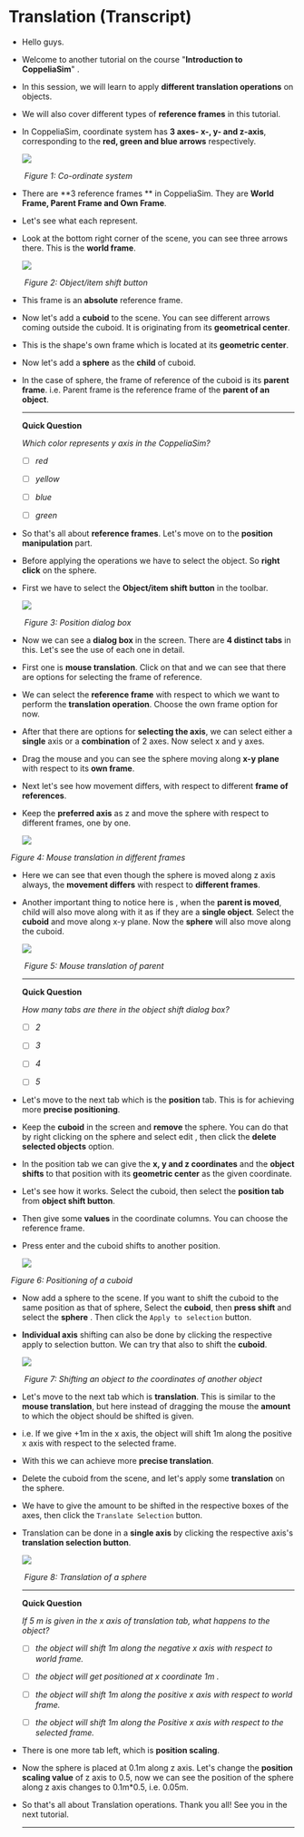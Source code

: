# Translation (Transcript)

- Hello guys.

- Welcome to another tutorial on the course "**Introduction to CoppeliaSim**" .

- In this session, we will learn to apply **different translation operations** on objects.

- We will also cover different types of **reference frames** in this tutorial.

- In CoppeliaSim, coordinate system has **3 axes- x-, y- and z-axis**, corresponding to the **red, green and blue arrows** respectively.

  ![](https://raw.githubusercontent.com/abh33/CoppeliaSim_MOOC_Assets/master/Module_1/LeD%201.5-Translation%20and%20Rotation/LeD%201.5(a)-Translation/Transcript/LeD_1.5(a)_%20Figure_1.png)

  ​														                              *Figure 1: Co-ordinate system*

- There are  **3 reference frames ** in CoppeliaSim. They are **World Frame, Parent Frame and Own Frame**.

- Let's see what each represent.

- Look at the bottom right corner of the scene, you can see three arrows there. This is the **world frame**.

  ![](https://raw.githubusercontent.com/abh33/CoppeliaSim_MOOC_Assets/master/Module_1/LeD%201.5-Translation%20and%20Rotation/LeD%201.5(a)-Translation/Transcript/LeD_1.5(a)_%20Figure_2.png)

  ​                                                                                *Figure 2: Object/item shift button*                                                                      

- This frame is an **absolute** reference frame. 

- Now let's add a **cuboid** to the scene. You can see different arrows coming outside the cuboid. It is originating from its **geometrical center**.  

- This is the shape's own frame which is located at its **geometric center**.

- Now let's add a **sphere** as the **child** of cuboid. 

- In the case of sphere, the frame of reference of the cuboid is its **parent frame**. i.e. Parent frame is the reference frame of the **parent of an object**.

  -----------------------------------------------------------------------------------------------------------------------------------------------------

  **Quick Question**

  *Which color represents y axis in the CoppeliaSim?*

  - [ ] *red*
  - [ ] *yellow*
  - [ ] *blue*
  - [ ] *green*

  

- So that's all about **reference frames**. Let's move on to the **position manipulation** part.

- Before applying the operations we have to select the object. So **right click** on the sphere. 

- First we have to select the **Object/item shift button** in the toolbar.

  ![](https://raw.githubusercontent.com/abh33/CoppeliaSim_MOOC_Assets/master/Module_1/LeD%201.5-Translation%20and%20Rotation/LeD%201.5(a)-Translation/Transcript/LeD_1.5(a)_%20Figure_3.png)

  ​                                                                                        *Figure 3: Position dialog box*

- Now we can see a **dialog box** in the screen. There are **4 distinct tabs** in this. Let's see the use of each one in detail.

- First one is **mouse translation**. Click on that and we can see that there are options for selecting the frame of reference. 

- We can select the  **reference frame** with respect to which we want to perform the **translation operation**. Choose the own frame option for now.

- After that there are options for **selecting the axis**, we can select either a **single** axis or a **combination** of 2 axes. Now select x and y axes.

- Drag the mouse and you can see the sphere moving along **x-y plane** with respect to its **own frame**.

- Next let's see how movement differs, with respect to different **frame of references**.

- Keep the **preferred axis** as z and move the sphere with respect to different frames, one by one.

  ![](https://raw.githubusercontent.com/abh33/CoppeliaSim_MOOC_Assets/master/Module_1/LeD%201.5-Translation%20and%20Rotation/LeD%201.5(a)-Translation/Transcript/LeD_1.5(a)_%20Figure_4.gif)

​                                                                                   *Figure 4: Mouse translation in different frames*               

- Here we can see that even though the sphere is moved along z axis always, the **movement differs** with respect to **different frames**.

- Another important thing to notice here is , when the **parent is moved**, child will also move along with it as if they are a **single object**. Select the **cuboid** and move along x-y plane. Now the **sphere** will also move along the cuboid.

    ![](https://raw.githubusercontent.com/abh33/CoppeliaSim_MOOC_Assets/master/Module_1/LeD%201.5-Translation%20and%20Rotation/LeD%201.5(a)-Translation/Transcript/LeD_1.5(a)_%20Figure_5.gif)

  ​                                                                                    *Figure 5: Mouse translation of  parent*  

  

  -----------------------------------------------------------------------------------------------------------------------------------------------------

  **Quick Question**

  *How many tabs are there in the object shift dialog box?*

  - [ ] *2*
  - [ ] *3*
  - [ ] *4*
  - [ ] *5*

  

- Let's move to the next tab which is the **position** tab. This is for achieving more **precise positioning**.

- Keep the **cuboid** in the screen and **remove** the sphere. You can do that by right clicking on the sphere and select edit , then click the **delete selected objects** option.

- In the position tab we can give the **x, y and z coordinates** and the **object shifts** to that position with its **geometric center** as the given coordinate.

- Let's see how it works. Select the cuboid, then select the **position tab** from **object shift button**.

-  Then give some **values** in the coordinate columns. You can choose the reference frame.

- Press enter and the cuboid shifts to another position.

  ![](https://raw.githubusercontent.com/abh33/CoppeliaSim_MOOC_Assets/master/Module_1/LeD%201.5-Translation%20and%20Rotation/LeD%201.5(a)-Translation/Transcript/LeD_1.5(a)_%20Figure_6.gif)

​                                                                                                 *Figure 6: Positioning of a cuboid*

- Now add a sphere to the scene. If you want to shift the cuboid to the same position as that of sphere, Select the **cuboid**, then **press shift** and select the **sphere** . Then click the `Apply to selection` button.

- **Individual axis** shifting can also be done by clicking the respective apply to selection button. We can try that also to shift the **cuboid**.

  ![](https://raw.githubusercontent.com/abh33/CoppeliaSim_MOOC_Assets/master/Module_1/LeD%201.5-Translation%20and%20Rotation/LeD%201.5(a)-Translation/Transcript/LeD_1.5(a)_%20Figure_7.gif)

  ​                                                          *Figure 7: Shifting an object to the coordinates of another object*

- Let's move to the next tab which is **translation**. This is similar to the **mouse translation**,  but here instead of dragging the mouse the **amount** to which the object should be shifted is given.

- i.e. If we give +1m in the x axis, the object will shift 1m along the positive x axis with respect to the selected frame.

- With this we can achieve more **precise translation**.

- Delete the cuboid from the scene, and let's apply some **translation** on the sphere.

- We have to give the amount to be shifted in the respective boxes of the axes, then click the `Translate Selection` button.

- Translation can be done in a **single axis** by clicking the respective axis's **translation selection button**.

  ![](https://raw.githubusercontent.com/abh33/CoppeliaSim_MOOC_Assets/master/Module_1/LeD%201.5-Translation%20and%20Rotation/LeD%201.5(a)-Translation/Transcript/LeD_1.5(a)_%20Figure_8.gif)

  ​                                                                   *Figure 8: Translation of a sphere*

  -----------------------------------------------------------------------------------------------------------------------------------------------------

  **Quick Question**

  *If 5 m is given in the x axis of translation tab, what happens to the object?*

  - [ ] *the object will shift 1m along the negative x axis with respect to world frame.*
  - [ ] *the object will get positioned at x coordinate 1m .*
  - [ ] *the object will shift 1m along the positive x axis with respect to world frame.*
  - [ ] *the object will shift 1m along the Positive x axis with respect to the selected frame.*

  

- There is one more tab left, which is **position scaling**.

- Now the sphere is placed at 0.1m along z axis. Let's change the **position scaling value** of z axis to 0.5, now we can see the position of the sphere along z axis changes to 0.1m*0.5, i.e. 0.05m.

- So that's all about Translation operations. Thank you all! See you in the next tutorial.

  -----------------------------------------------------------------------------------------------------------------------------------------------------

  